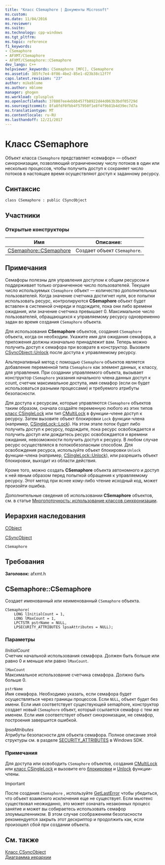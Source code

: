```yaml
---
title: "Класс CSemaphore | Документы Microsoft"
ms.custom: 
ms.date: 11/04/2016
ms.reviewer: 
ms.suite: 
ms.technology: cpp-windows
ms.tgt_pltfrm: 
ms.topic: reference
f1_keywords:
- CSemaphore
- AFXMT/CSemaphore
- AFXMT/CSemaphore::CSemaphore
dev_langs: C++
helpviewer_keywords: CSemaphore [MFC], CSemaphore
ms.assetid: 385fc7e4-8f86-4be2-85e1-d23b38c12f7f
caps.latest.revision: "23"
author: mikeblome
ms.author: mblome
manager: ghogen
ms.workload: cplusplus
ms.openlocfilehash: 378007ee4ebbb457fb8922d44d063b3bdf05729d
ms.sourcegitcommit: 8fa8fdf0fbb4f57950f1e8f4f9b81b4d39ec7d7a
ms.translationtype: MT
ms.contentlocale: ru-RU
ms.lasthandoff: 12/21/2017
---
```

# <a name="csemaphore-class"></a>Класс CSemaphore
Объект класса `CSemaphore` представляет «семафор» — объект синхронизации, позволяющий ограниченному числу потоков в один или несколько процессов, чтобы получить доступ к сохраняет число потоков в настоящее время осуществляют доступ к заданному ресурсу.  
  
## <a name="syntax"></a>Синтаксис  
  
```  
class CSemaphore : public CSyncObject  
```  
  
## <a name="members"></a>Участники  
  
### <a name="public-constructors"></a>Открытые конструкторы  
  
|Имя|Описание:|  
|----------|-----------------|  
|[CSemaphore::CSemaphore](#csemaphore)|Создает объект `CSemaphore`.|  
  
## <a name="remarks"></a>Примечания  
 Семафоры полезны для управления доступом к общим ресурсом и поддерживает только ограниченное число пользователей. Текущее число используемых `CSemaphore` объект — количество дополнительных пользователей. Когда значение счетчика достигнет нуля, все попытки использовать ресурс, контролируются **CSemaphore** объект будет вставлен в системной очереди и подождите, пока они либо времени ожидания, или значение счетчика превышает 0. Максимальное число пользователей, обращающихся к управляемому ресурсу одновременно задан во время создания `CSemaphore` объекта.  
  
 Для использования **CSemaphore** объектов, создания `CSemaphore` объекта, когда он необходим. Укажите имя для ожидания семафора, а приложения должны изначально принадлежит вам. Теперь можно получить доступ к семафора при возврате в конструктор. Вызовите [CSyncObject::Unlock](../../mfc/reference/csyncobject-class.md#unlock) после доступа к управляемому ресурсу.  
  
 Альтернативный метод с помощью `CSemaphore` объектов является добавление переменной типа `CSemaphore` как элемент данных, к классу, для управления. При создании управляемого объекта, вызывает конструктор `CSemaphore` указания начального члена данных доступ к count, счетчик максимальное доступа, имя семафор (если он будет использоваться разными процессами) и требуемого атрибуты безопасности.  
  
 Для доступа к ресурсам, которые управляются `CSemaphore` объектов таким образом, сначала создайте переменную любого из этих типов [класс CSingleLock](../../mfc/reference/csinglelock-class.md) или тип [CMultiLock](../../mfc/reference/cmultilock-class.md) в функции-члене доступ к ресурсу. Затем вызовите объект блокировки `Lock` функции-члена (например, [CSingleLock::Lock](../../mfc/reference/csinglelock-class.md#lock)). На этом этапе поток будет либо получить доступ к ресурсу, подождите, пока ресурс освобождается и получить доступ или дождитесь ресурс освобождается и времени ожидания, невозможности получить доступ к ресурсу. В любом случае ресурс осуществлялся в потокобезопасным способом. Для освобождения ресурса, используйте объект блокировки `Unlock` функции-члена (например, [CSingleLock::Unlock](../../mfc/reference/csinglelock-class.md#unlock)), или разрешить объект блокировки, выходит из области действия.  
  
 Кроме того, можно создать **CSemaphore** объекта автономного и доступ к ней явным образом перед попыткой обращения к управляемому ресурсу. Этот метод при яснее кому-либо чтение исходный код, может произойти ошибка.  
  
 Дополнительные сведения об использовании **CSemaphore** объектов, см. в статье [Многопоточность: использование классов синхронизации](../../parallel/multithreading-how-to-use-the-synchronization-classes.md).  
  
## <a name="inheritance-hierarchy"></a>Иерархия наследования  
 [CObject](../../mfc/reference/cobject-class.md)  
  
 [CSyncObject](../../mfc/reference/csyncobject-class.md)  
  
 `CSemaphore`  
  
## <a name="requirements"></a>Требования  
 **Заголовок:** afxmt.h  
  
##  <a name="csemaphore"></a>CSemaphore::CSemaphore  
 Создает именованный или неименованный `CSemaphore` объекта.  
  
```  
CSemaphore(
    LONG lInitialCount = 1,  
    LONG lMaxCount = 1,  
    LPCTSTR pstrName = NULL,  
    LPSECURITY_ATTRIBUTES lpsaAttributes = NULL);
```  
  
### <a name="parameters"></a>Параметры  
 *lInitialCount*  
 Счетчик начальной использования семафора. Должен быть больше или равно 0 и меньше или равно `lMaxCount`.  
  
 `lMaxCount`  
 Максимальное использование счетчика семафора. Должно быть больше 0.  
  
 `pstrName`  
 Имя семафора. Необходимо указать, если семафора будет осуществляться через границы процессов. Если `NULL`, объект будет без имени. Если имя соответствует существующей semaphore, конструктор создает новый `CSemaphore` объект, который ссылается семафор с тем же именем. Если имя соответствует объект синхронизации, не семафор, построения завершится ошибкой.  
  
 *lpsaAttributes*  
 Атрибуты безопасности для объекта семафора. Полное описание этой структуры см. в разделе [SECURITY_ATTRIBUTES](http://msdn.microsoft.com/library/windows/desktop/aa379560) в Windows SDK.  
  
### <a name="remarks"></a>Примечания  
 Для доступа или освободить `CSemaphore` объектов, создания [CMultiLock](../../mfc/reference/cmultilock-class.md) или [класс CSingleLock](../../mfc/reference/csinglelock-class.md) и вызовите его [блокировки](../../mfc/reference/csinglelock-class.md#lock) и [Unlock](../../mfc/reference/csinglelock-class.md#unlock) функции-члены.  
  
> [!IMPORTANT]
>  После создания `CSemaphore` , используйте [GetLastError](http://msdn.microsoft.com/library/windows/desktop/ms679360) чтобы убедиться, что объект взаимного исключения еще не существует. Если мьютекс существовал неожиданно, это может означать незаконных процесс занятие и может вы собираетесь использовать семафор злоумышленником. В этом случае соображениям безопасности рекомендуется закрыть этот дескриптор и продолжить как, если произошел сбой при создании объекта.  
  
## <a name="see-also"></a>См. также  
 [Класс CSyncObject](../../mfc/reference/csyncobject-class.md)   
 [Диаграмма иерархии](../../mfc/hierarchy-chart.md)




